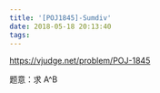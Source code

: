 ```yaml
---
title: '[POJ1845]-Sumdiv'
date: 2018-05-18 20:13:40
tags:
---
```


https://vjudge.net/problem/POJ-1845

题意：求 A^B